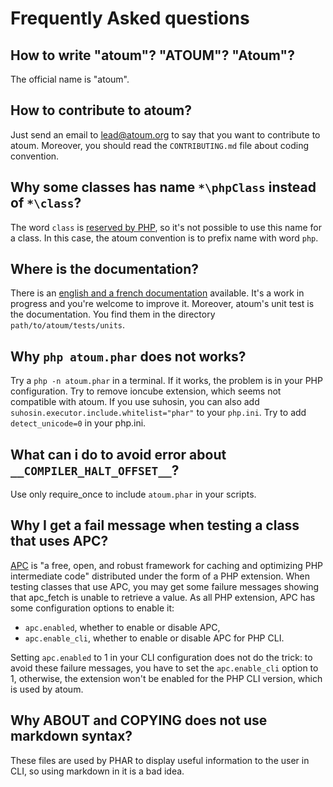 # Frequently Asked questions

## How to write "atoum"? "ATOUM"? "Atoum"?

The official name is "atoum".

## How to contribute to atoum?

Just send an email to lead@atoum.org to say that you want to contribute to atoum.
Moreover, you should read the `CONTRIBUTING.md` file about coding convention. 

## Why some classes has name `*\phpClass` instead of `*\class`?

The word `class` is [reserved by PHP](http://www.php.net/manual/en/reserved.keywords.php), so it's not possible to use this name for a class.
In this case, the atoum convention is to prefix name with word `php`.

## Where is the documentation?

There is an [english and a french documentation](http://docs.atoum.org/) available.
It's a work in progress and you're welcome to improve it.
Moreover, atoum's unit test is the documentation.
You find them in the directory `path/to/atoum/tests/units`.

## Why `php atoum.phar` does not works?

Try a `php -n atoum.phar` in a terminal.
If it works, the problem is in your PHP configuration.
Try to remove ioncube extension, which seems not compatible with atoum.
If you use suhosin, you can also add `suhosin.executor.include.whitelist="phar"` to your `php.ini`.
Try to add `detect_unicode=0` in your php.ini.

## What can i do to avoid error about `__COMPILER_HALT_OFFSET__`?

Use only require_once to include `atoum.phar` in your scripts.

## Why I get a fail message when testing a class that uses APC?

[APC](http://php.net/apc.configuration) is "a free, open, and robust framework for caching and optimizing PHP intermediate code" distributed under the form of a PHP extension. 
When testing classes that use APC, you may get some failure messages showing that apc_fetch is unable to retrieve a value.
As all PHP extension, APC has some configuration options to enable it:

* `apc.enabled`, whether to enable or disable APC,
* `apc.enable_cli`, whether to enable or disable APC for PHP CLI.

Setting `apc.enabled` to 1 in your CLI configuration does not do the trick: to avoid these failure messages, you have to set the `apc.enable_cli` option to 1, otherwise, the extension won't be enabled for the PHP CLI version, which is used by atoum.

## Why ABOUT and COPYING does not use markdown syntax?

These files are used by PHAR to display useful information to the user in CLI, so using markdown in it is a bad idea.
